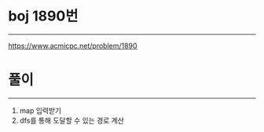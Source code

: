 # boj 1890번

---
https://www.acmicpc.net/problem/1890

# 풀이

---
1. map 입력받기
2. dfs를 통해 도달할 수 있는 경로 계산